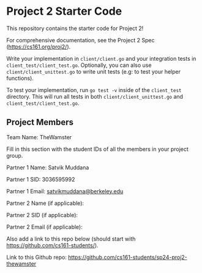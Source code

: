 # Project 2 Starter Code

This repository contains the starter code for Project 2!

For comprehensive documentation, see the Project 2 Spec (https://cs161.org/proj2/).

Write your implementation in `client/client.go` and your integration tests in `client_test/client_test.go`. Optionally, you can also use `client/client_unittest.go` to write unit tests (e.g: to test your helper functions).

To test your implementation, run `go test -v` inside of the `client_test` directory. This will run all tests in both `client/client_unittest.go` and `client_test/client_test.go`.

## Project Members

Team Name: TheWamster

Fill in this section with the student IDs of all the members in your project group.

Partner 1 Name: Satvik Muddana

Partner 1 SID: 3036595992

Partner 1 Email: satvikmuddana@berkeley.edu

Partner 2 Name (if applicable):

Partner 2 SID (if applicable):

Partner 2 Email (if applicable):

Also add a link to this repo below (should start with https://github.com/cs161-students/).

Link to this Github repo: https://github.com/cs161-students/sp24-proj2-thewamster